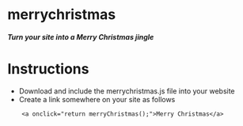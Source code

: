 # merrychristmas
##### Turn your site into a Merry Christmas jingle

# Instructions
- Download and include the merrychristmas.js file into your website
- Create a link somewhere on your site as follows
```
	<a onclick="return merryChristmas();">Merry Christmas</a>
```
